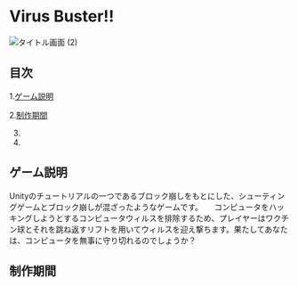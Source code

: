 # Virus Buster!!

![タイトル画面 (2)](https://user-images.githubusercontent.com/106252369/233781266-05178a1f-58aa-4017-abe8-396c29c1170d.png)

## 目次

1.[ゲーム説明](https://github.com/TakumiShinya/Portfolio/blob/main/Virus%20Buster/README.md#%E3%82%B2%E3%83%BC%E3%83%A0%E6%A6%82%E8%A6%81)

2.[制作期間](https://github.com/TakumiShinya/Portfolio/blob/main/Virus%20Buster/README.md#%E5%88%B6%E4%BD%9C%E6%9C%9F%E9%96%93)

3.

4.

## ゲーム説明

Unityのチュートリアルの一つであるブロック崩しをもとにした、シューティングゲームとブロック崩しが混ざったようなゲームです。　　コンピュータをハッキングしようとするコンピュータウィルスを排除するため、プレイヤーはワクチン球とそれを跳ね返すリフトを用いてウィルスを迎え撃ちます。果たしてあなたは、コンピュータを無事に守り切れるのでしょうか？

## 制作期間
